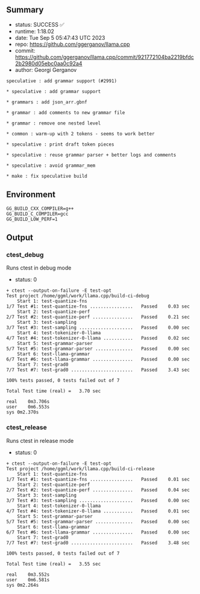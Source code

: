 ## Summary

- status:  SUCCESS ✅
- runtime: 1:18.02
- date:    Tue Sep  5 05:47:43 UTC 2023
- repo:    https://github.com/ggerganov/llama.cpp
- commit:  https://github.com/ggerganov/llama.cpp/commit/921772104ba2219bfdc2b2980d05ebc0aa0c92a4
- author:  Georgi Gerganov
```
speculative : add grammar support (#2991)

* speculative : add grammar support

* grammars : add json_arr.gbnf

* grammar : add comments to new grammar file

* grammar : remove one nested level

* common : warm-up with 2 tokens - seems to work better

* speculative : print draft token pieces

* speculative : reuse grammar parser + better logs and comments

* speculative : avoid grammar_mem

* make : fix speculative build
```

## Environment

```
GG_BUILD_CXX_COMPILER=g++
GG_BUILD_C_COMPILER=gcc
GG_BUILD_LOW_PERF=1
```

## Output

### ctest_debug

Runs ctest in debug mode
- status: 0
```
+ ctest --output-on-failure -E test-opt
Test project /home/ggml/work/llama.cpp/build-ci-debug
    Start 1: test-quantize-fns
1/7 Test #1: test-quantize-fns ................   Passed    0.03 sec
    Start 2: test-quantize-perf
2/7 Test #2: test-quantize-perf ...............   Passed    0.21 sec
    Start 3: test-sampling
3/7 Test #3: test-sampling ....................   Passed    0.00 sec
    Start 4: test-tokenizer-0-llama
4/7 Test #4: test-tokenizer-0-llama ...........   Passed    0.02 sec
    Start 5: test-grammar-parser
5/7 Test #5: test-grammar-parser ..............   Passed    0.00 sec
    Start 6: test-llama-grammar
6/7 Test #6: test-llama-grammar ...............   Passed    0.00 sec
    Start 7: test-grad0
7/7 Test #7: test-grad0 .......................   Passed    3.43 sec

100% tests passed, 0 tests failed out of 7

Total Test time (real) =   3.70 sec

real	0m3.706s
user	0m6.553s
sys	0m2.370s
```

### ctest_release

Runs ctest in release mode
- status: 0
```
+ ctest --output-on-failure -E test-opt
Test project /home/ggml/work/llama.cpp/build-ci-release
    Start 1: test-quantize-fns
1/7 Test #1: test-quantize-fns ................   Passed    0.01 sec
    Start 2: test-quantize-perf
2/7 Test #2: test-quantize-perf ...............   Passed    0.04 sec
    Start 3: test-sampling
3/7 Test #3: test-sampling ....................   Passed    0.00 sec
    Start 4: test-tokenizer-0-llama
4/7 Test #4: test-tokenizer-0-llama ...........   Passed    0.01 sec
    Start 5: test-grammar-parser
5/7 Test #5: test-grammar-parser ..............   Passed    0.00 sec
    Start 6: test-llama-grammar
6/7 Test #6: test-llama-grammar ...............   Passed    0.00 sec
    Start 7: test-grad0
7/7 Test #7: test-grad0 .......................   Passed    3.48 sec

100% tests passed, 0 tests failed out of 7

Total Test time (real) =   3.55 sec

real	0m3.552s
user	0m6.581s
sys	0m2.264s
```
